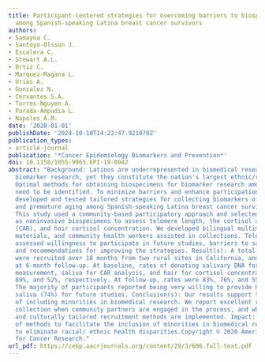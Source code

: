 ```yaml
---
title: Participant-centered strategies for overcoming barriers to biospecimen collection
  among Spanish-speaking Latina breast cancer survivors
authors:
- Samayoa C.
- Santoyo-Olsson J.
- Escalera C.
- Stewart A.L.
- Ortiz C.
- Marquez-Magana L.
- Urias A.
- Gonzalez N.
- Cervantes S.A.
- Torres-Nguyen A.
- Parada-Ampudia L.
- Napoles A.M.
date: '2020-01-01'
publishDate: '2024-10-10T14:22:47.921079Z'
publication_types:
- article-journal
publication: '*Cancer Epidemiology Biomarkers and Prevention*'
doi: 10.1158/1055-9965.EPI-19-0942
abstract: "Background: Latinos are underrepresented in biomedical research, particularly
  biomarker research, yet they constitute the nation's largest ethnic/racial minority.
  Optimal methods for obtaining biospecimens for biomarker research among Latinos
  need to be identified. To minimize barriers and enhance participation, this study
  developed and tested tailored strategies for collecting biomarkers of chronic stress
  and premature aging among Spanish-speaking Latina breast cancer survivors. Method(s):
  This study used a community-based participatory approach and selected hair and saliva
  as noninvasive biospecimens to assess telomere length, the cortisol awakening response
  (CAR), and hair cortisol concentration. We developed bilingual multimedia instructional
  materials, and community health workers assisted in collections. Telephone surveys
  assessed willingness to participate in future studies, barriers to sample collection,
  and recommendations for improving the strategies. Result(s): A total of 103 participants
  were recruited over 18 months from two rural sites in California, and 88 were retained
  at 6-month follow-up. At baseline, rates of donating salivary DNA for telomere length
  measurement, saliva for CAR analysis, and hair for cortisol concentration were 98%,
  89%, and 52%, respectively. At follow-up, rates were 83%, 76%, and 55%, respectively.
  The majority of participants reported being very willing to provide hair (72%) or
  saliva (74%) for future studies. Conclusion(s): Our results support the feasibility
  of including minorities in biomedical research. We report excellent rates of saliva
  collection when community partners are engaged in the process, and when patient-centered
  and culturally tailored recruitment methods are implemented. Impact: The development
  of methods to facilitate the inclusion of minorities in biomedical research is critical
  to eliminate racial/ ethnic health disparities.Copyright © 2020 American Association
  for Cancer Research."
url_pdf: https://cebp.aacrjournals.org/content/29/3/606.full-text.pdf
---
```

